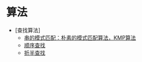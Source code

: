 # 算法
- [查找算法]
    - [串的模式匹配：朴素的模式匹配算法，KMP算法](string_kmp.md)
    - [顺序查找](1-顺序查找.md)
    - [折半查找](2-折半查找.md)